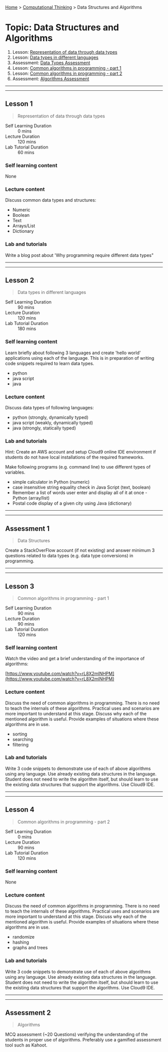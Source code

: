 [Home](../README.md) > [Computational Thinking](./README.md) > Data Structures and Algorithms

# Topic: Data Structures and Algorithms

1. Lesson: [Representation of data through data types](#lesson-1)
1. Lesson: [Data types in different languages](#lesson-2)
1. Assessment: [Data Types Assessment](#assessment-1)
1. Lesson: [Common algorithms in programming - part 1](#lesson-3)
1. Lesson: [Common algorithms in programming - part 2](#lesson-4)
1. Assessment: [Algorithms Assessment](#assessment-2)

---

---

## Lesson 1

> Representation of data through data types

<dl>
<dt>Self Learning Duration</dt>
<dd>0 mins</dd>
<dt>Lecture Duration</dt>
<dd>120 mins</dd>
<dt>Lab Tutorial Duration</dt>
<dd>60 mins</dd>
</dl>

### Self learning content

None

### Lecture content

Discuss common data types and structures:

- Numeric
- Boolean
- Text
- Arrays/List
- Dictionary

### Lab and tutorials

Write a blog post about 'Why programming require different data types"

---

---

## Lesson 2

> Data types in different languages

<dl>
<dt>Self Learning Duration</dt>
<dd>90 mins</dd>
<dt>Lecture Duration</dt>
<dd>120 mins</dd>
<dt>Lab Tutorial Duration</dt>
<dd>180 mins</dd>
</dl>

### Self learning content

Learn briefly about following 3 languages and create 'hello world' applications using each of the language. This is in preparation of writing code snippets required to learn data types.

- python
- java script
- java

### Lecture content

Discuss data types of following languages:

- python (strongly, dynamically typed)
- java script (weakly, dynamically typed)
- java (strongly, statically typed)

### Lab and tutorials

Hint: Create an AWS account and setup Cloud9 online IDE environment if students do not have local installations of the required frameworks.

Make following programs (e.g. command line) to use different types of variables.

- simple calculator in Python (numeric)
- case insensitive string equality check in Java Script (text, boolean)
- Remember a list of words user enter and display all of it at once - Python (array/list)
- Postal code display of a given city using Java (dictionary)

---

---

## Assessment 1

> Data Structures

Create a StackOverFlow account (if not existing) and answer minimum 3 questions related to data types (e.g. data type conversions) in programming.

---

---

## Lesson 3

> Common algorithms in programming - part 1

<dl>
<dt>Self Learning Duration</dt>
<dd>90 mins</dd>
<dt>Lecture Duration</dt>
<dd>90 mins</dd>
<dt>Lab Tutorial Duration</dt>
<dd>120 mins</dd>
</dl>

### Self learning content

Watch the video and get a brief understanding of the importance of algorithms:

[https://www.youtube.com/watch?v=rL8X2mlNHPM](https://www.youtube.com/watch?v=rL8X2mlNHPM)

### Lecture content

Discuss the need of common algorithms in programming. There is no need to teach the internals of these algorithms. Practical uses and scenarios are more important to understand at this stage. Discuss why each of the mentioned algorithm is useful. Provide examples of situations where these algorithms are in use.

- sorting
- searching
- filtering

### Lab and tutorials

Write 3 code snippets to demonstrate use of each of above algorithms using any language. Use already existing data structures in the language. Student does not need to write the algorithm itself, but should learn to use the existing data structures that support the algorithms. Use Cloud9 IDE.

---

---

## Lesson 4

> Common algorithms in programming - part 2

<dl>
<dt>Self Learning Duration</dt>
<dd>0 mins</dd>
<dt>Lecture Duration</dt>
<dd>90 mins</dd>
<dt>Lab Tutorial Duration</dt>
<dd>120 mins</dd>
</dl>

### Self learning content

None

### Lecture content

Discuss the need of common algorithms in programming. There is no need to teach the internals of these algorithms. Practical uses and scenarios are more important to understand at this stage. Discuss why each of the mentioned algorithm is useful. Provide examples of situations where these algorithms are in use.

- randomize
- hashing
- graphs and trees

### Lab and tutorials

Write 3 code snippets to demonstrate use of each of above algorithms using any language. Use already existing data structures in the language. Student does not need to write the algorithm itself, but should learn to use the existing data structures that support the algorithms. Use Cloud9 IDE.

---

---

## Assessment 2

> Algorithms

MCQ assessment (~20 Questions) verifying the understanding of the students in proper use of algorithms. Preferably use a gamified assessment tool such as Kahoot.

